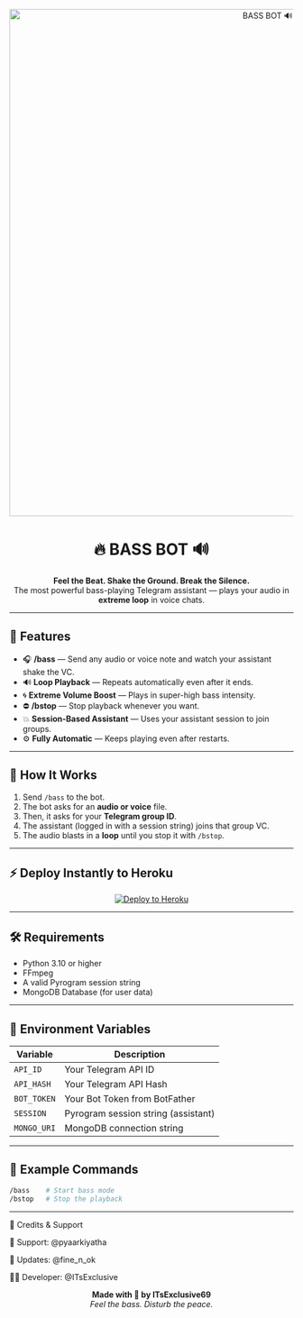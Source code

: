 <!-- 🌈 Neon Banner -->
<p align="center">
  <img src="https://0x0.st/K2QT.jpg" alt="BASS BOT 🔊" width="900">
</p>

<h1 align="center">🔥 BASS BOT 🔊</h1>

<p align="center">
  <b>Feel the Beat. Shake the Ground. Break the Silence.</b><br>
  The most powerful bass-playing Telegram assistant — plays your audio in <b>extreme loop</b> in voice chats.  
</p>

---

## 🚀 Features

- 🎧 **/bass** — Send any audio or voice note and watch your assistant shake the VC.  
- 🔊 **Loop Playback** — Repeats automatically even after it ends.  
- 🌀 **Extreme Volume Boost** — Plays in super-high bass intensity.  
- ⛔ **/bstop** — Stop playback whenever you want.  
- 💥 **Session-Based Assistant** — Uses your assistant session to join groups.  
- ⚙️ **Fully Automatic** — Keeps playing even after restarts.  

---

## 🧠 How It Works

1. Send `/bass` to the bot.  
2. The bot asks for an **audio or voice** file.  
3. Then, it asks for your **Telegram group ID**.  
4. The assistant (logged in with a session string) joins that group VC.  
5. The audio blasts in a **loop** until you stop it with `/bstop`.  

---

## ⚡ Deploy Instantly to Heroku

<p align="center">
  <a href="https://heroku.com/deploy?template=https://github.com/iambuddy01/Bass">
    <img src="https://img.shields.io/badge/Deploy%20To%20Heroku-79589F?style=for-the-badge&logo=heroku&logoColor=white" alt="Deploy to Heroku">
  </a>
</p>

---

## 🛠️ Requirements

- Python 3.10 or higher  
- FFmpeg  
- A valid Pyrogram session string  
- MongoDB Database (for user data)  

---

## 🧩 Environment Variables

| Variable | Description |
|-----------|-------------|
| `API_ID` | Your Telegram API ID |
| `API_HASH` | Your Telegram API Hash |
| `BOT_TOKEN` | Your Bot Token from BotFather |
| `SESSION` | Pyrogram session string (assistant) |
| `MONGO_URI` | MongoDB connection string |

---

## 💫 Example Commands

```bash
/bass    # Start bass mode
/bstop   # Stop the playback
```
---

👑 Credits & Support

💬 Support: @pyaarkiyatha

🧠 Updates: @fine_n_ok

🧑‍💻 Developer: @ITsExclusive

<p align="center"> <b>Made with 💜 by ITsExclusive69</b><br> <i>Feel the bass. Disturb the peace.</i> </p>
